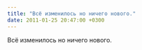```yaml
---
title: "Всё изменилось но ничего нового."
date: 2011-01-25 20:47:00 +0300
---
```


Всё изменилось но ничего нового.

